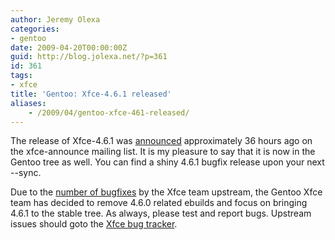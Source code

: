 ```yaml
---
author: Jeremy Olexa
categories:
- gentoo
date: 2009-04-20T00:00:00Z
guid: http://blog.jolexa.net/?p=361
id: 361
tags:
- xfce
title: 'Gentoo: Xfce-4.6.1 released'
aliases:
    - /2009/04/gentoo-xfce-461-released/
---
```


The release of Xfce-4.6.1 was [announced][1] approximately 36 hours ago on the xfce-announce mailing list. It is my pleasure to say that it is now in the Gentoo tree as well. You can find a shiny 4.6.1 bugfix release upon your next --sync.

Due to the [number of bugfixes][2] by the Xfce team upstream, the Gentoo Xfce team has decided to remove 4.6.0 related ebuilds and focus on bringing 4.6.1 to the stable tree. As always, please test and report bugs. Upstream issues should goto the [Xfce bug tracker][3].

 [1]: http://mocha.xfce.org/about/news?id=22
 [2]: http://mocha.xfce.org/documentation/changelogs/4.6.1
 [3]: http://bugzilla.xfce.org/